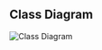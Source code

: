 ## Class Diagram

![Class Diagram](https://github.com/Mostafa-Reda-Refaat/Examination_System/assets/169719632/5041e8b1-a84e-4703-ac9e-954726c12029)

<br>
